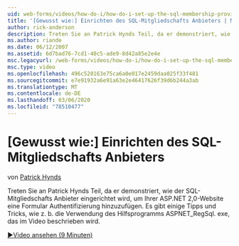 ```yaml
---
uid: web-forms/videos/how-do-i/how-do-i-set-up-the-sql-membership-provider
title: '[Gewusst wie:] Einrichten des SQL-Mitgliedschafts Anbieters | Microsoft-Dokumentation'
author: rick-anderson
description: Treten Sie an Patrick Hynds Teil, da er demonstriert, wie der SQL-Mitgliedschafts Anbieter eingerichtet wird, um Ihrer ASP.NET 2,0-Website eine Formular Authentifizierung hinzuzufügen. Es gibt ein paar Tipps...
ms.author: riande
ms.date: 06/12/2007
ms.assetid: 6d7bad76-7cd1-40c5-ade9-8d42a85e2e4e
msc.legacyurl: /web-forms/videos/how-do-i/how-do-i-set-up-the-sql-membership-provider
msc.type: video
ms.openlocfilehash: 496c520163e75ca6a0e017e2459daa025f33f481
ms.sourcegitcommit: e7e91932a6e91a63e2e46417626f39d6b244a3ab
ms.translationtype: MT
ms.contentlocale: de-DE
ms.lasthandoff: 03/06/2020
ms.locfileid: "78510477"
---
```

# <a name="how-do-i-set-up-the-sql-membership-provider"></a>[Gewusst wie:] Einrichten des SQL-Mitgliedschafts Anbieters

von [Patrick Hynds](https://twitter.com/patrickhynds)

Treten Sie an Patrick Hynds Teil, da er demonstriert, wie der SQL-Mitgliedschafts Anbieter eingerichtet wird, um Ihrer ASP.NET 2,0-Website eine Formular Authentifizierung hinzuzufügen. Es gibt einige Tipps und Tricks, wie z. b. die Verwendung des Hilfsprogramms ASPNET\_RegSql. exe, das im Video beschrieben wird.

[&#9654;Video ansehen (9 Minuten)](https://channel9.msdn.com/Blogs/ASP-NET-Site-Videos/how-do-i-set-up-the-sql-membership-provider)
